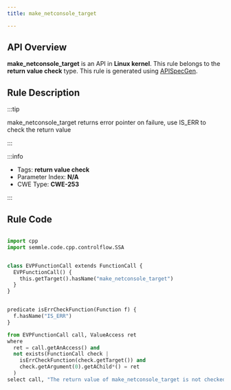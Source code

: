 ```yaml
---
title: make_netconsole_target

---
```



## API Overview
**make_netconsole_target** is an API in **Linux kernel**. This rule belongs to the **return value check** type. This rule is generated using [APISpecGen](../../tools/APISpecGen).
## Rule Description

:::tip

make_netconsole_target returns error pointer on failure, use IS_ERR to check the return value

:::

:::info

- Tags: **return value check**
- Parameter Index: **N/A**
- CWE Type: **CWE-253**

:::

## Rule Code
```python

import cpp
import semmle.code.cpp.controlflow.SSA


class EVPFunctionCall extends FunctionCall {
  EVPFunctionCall() {
    this.getTarget().hasName("make_netconsole_target")
  }
}


predicate isErrCheckFunction(Function f) {
  f.hasName("IS_ERR") 
}

from EVPFunctionCall call, ValueAccess ret
where
  ret = call.getAnAccess() and
  not exists(FunctionCall check |
    isErrCheckFunction(check.getTarget()) and
    check.getArgument(0).getAChild*() = ret
  )
select call, "The return value of make_netconsole_target is not checked with IS_ERR."
    
```